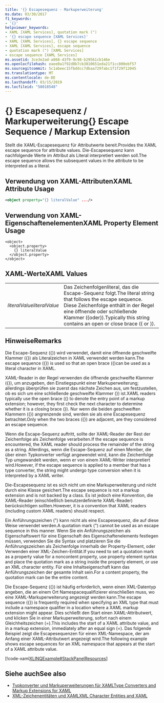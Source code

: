 ```yaml
---
title: '{} Escapesequenz - Markuperweiterung'
ms.date: 03/30/2017
f1_keywords:
- '{}'
helpviewer_keywords:
- XAML [XAML Services], quotation mark (")
- '{} escape sequence [XAML Services]'
- XAML [XAML Services], {} escape sequence
- XAML [XAML Services], escape sequence
- quotation mark (") [XAML Services]
- escape sequence [XAML Services]
ms.assetid: 3ce3e2ad-a868-43f9-9c98-b29561cb146e
ms.openlocfilehash: eaee0a1f92d8b7cb3810651eda21f1cc800ebf57
ms.sourcegitcommit: 5c1abeec15fbddcc7dbaa729fabc1f1f29f12045
ms.translationtype: MT
ms.contentlocale: de-DE
ms.lasthandoff: 03/15/2019
ms.locfileid: "58018548"
---
```

# <a name="-escape-sequence--markup-extension"></a><span data-ttu-id="548b0-102">{} Escapesequenz / Markuperweiterung</span><span class="sxs-lookup"><span data-stu-id="548b0-102">{} Escape Sequence / Markup Extension</span></span>
<span data-ttu-id="548b0-103">Stellt die XAML-Escapesequenz für Attributwerte bereit.</span><span class="sxs-lookup"><span data-stu-id="548b0-103">Provides the XAML escape sequence for attribute values.</span></span> <span data-ttu-id="548b0-104">Die-Escapesequenz kann nachfolgende Werte im Attribut als Literal interpretiert werden soll.</span><span class="sxs-lookup"><span data-stu-id="548b0-104">The escape sequence allows the subsequent values in the attribute to be interpreted as a literal.</span></span>  
  
## <a name="xaml-attribute-usage"></a><span data-ttu-id="548b0-105">Verwendung von XAML-Attributen</span><span class="sxs-lookup"><span data-stu-id="548b0-105">XAML Attribute Usage</span></span>  
  
```xml  
<object property="{} literalValue" .../>  
```  
  
## <a name="xaml-property-element-usage"></a><span data-ttu-id="548b0-106">Verwendung von XAML-Eigenschaftenelementen</span><span class="sxs-lookup"><span data-stu-id="548b0-106">XAML Property Element Usage</span></span>  
  
```  
<object>  
  <object.property>  
    {} literalValue  
  </object.property>  
</object>  
```  
  
## <a name="xaml-values"></a><span data-ttu-id="548b0-107">XAML-Werte</span><span class="sxs-lookup"><span data-stu-id="548b0-107">XAML Values</span></span>  
  
|||  
|-|-|  
|<span data-ttu-id="548b0-108">*literalValue*</span><span class="sxs-lookup"><span data-stu-id="548b0-108">*literalValue*</span></span>|<span data-ttu-id="548b0-109">Das Zeichenfolgenliteral, das die Escape-Sequenz folgt.</span><span class="sxs-lookup"><span data-stu-id="548b0-109">The literal string that follows the escape sequence.</span></span> <span data-ttu-id="548b0-110">Diese Zeichenfolge enthält in der Regel eine öffnende oder schließende Klammer ({oder}).</span><span class="sxs-lookup"><span data-stu-id="548b0-110">Typically this string contains an open or close brace ({ or }).</span></span>|  
  
## <a name="remarks"></a><span data-ttu-id="548b0-111">Hinweise</span><span class="sxs-lookup"><span data-stu-id="548b0-111">Remarks</span></span>  
 <span data-ttu-id="548b0-112">Die Escape-Sequenz ({}) wird verwendet, damit eine öffnende geschweifte Klammer ({}) als Literalzeichen in XAML verwendet werden kann.</span><span class="sxs-lookup"><span data-stu-id="548b0-112">The escape sequence ({}) is used so that an open brace ({)can be used as a literal character in XAML.</span></span>  
  
 <span data-ttu-id="548b0-113">XAML-Reader in der Regel verwenden die öffnende geschweifte Klammer ({}), um anzugeben, den Einstiegspunkt einer Markuperweiterung; allerdings überprüfen sie zuerst das nächste Zeichen aus, um festzustellen, ob es sich um eine schließende geschweifte Klammer (}) ist.</span><span class="sxs-lookup"><span data-stu-id="548b0-113">XAML readers typically use the open brace ({) to denote the entry point of a markup extension; however, they first check the next character to determine whether it is a closing brace (}).</span></span> <span data-ttu-id="548b0-114">Nur wenn die beiden geschweiften Klammern ({}) angrenzende sind, werden sie als eine Escapesequenz betrachtet.</span><span class="sxs-lookup"><span data-stu-id="548b0-114">Only when the two braces ({}) are adjacent, are they considered an escape sequence.</span></span>  
  
 <span data-ttu-id="548b0-115">Wenn die Escape-Sequenz auftritt, sollte der XAML-Reader der Rest der Zeichenfolge als Zeichenfolge verarbeiten.</span><span class="sxs-lookup"><span data-stu-id="548b0-115">If the escape sequence is encountered, the XAML reader should process the remainder of the string as a string.</span></span> <span data-ttu-id="548b0-116">Allerdings, wenn die Escape-Sequenz auf einen Member, die über einen Typkonverter verfügt angewendet wird, kann die Zeichenfolge Typ umgewandelt werden, wenn er von einem XAML-Writer interpretiert wird.</span><span class="sxs-lookup"><span data-stu-id="548b0-116">However, if the escape sequence is applied to a member that has a type converter, the string might undergo type conversion when it is interpreted by a XAML writer.</span></span>  
  
 <span data-ttu-id="548b0-117">Die-Escapesequenz ist es sich nicht um eine Markuperweiterung und nicht durch eine Klasse gesichert.</span><span class="sxs-lookup"><span data-stu-id="548b0-117">The escape sequence is not a markup extension and is not backed by a class.</span></span> <span data-ttu-id="548b0-118">Es ist jedoch eine Konvention, die XAML-Reader (einschließlich benutzerdefinierte XAML-Reader) berücksichtigen sollten.</span><span class="sxs-lookup"><span data-stu-id="548b0-118">However, it is a convention that XAML readers (including custom XAML readers) should respect.</span></span>  
  
 <span data-ttu-id="548b0-119">Ein Anführungszeichen (") kann nicht als eine Escapesequenz, die auf diese Weise verwendet werden.</span><span class="sxs-lookup"><span data-stu-id="548b0-119">A quotation mark (") cannot be used as an escape sequence in this manner.</span></span> <span data-ttu-id="548b0-120">Wenn Sie ein Anführungszeichen als Eigenschaftswert für eine Eigenschaft des Eigenschaftenelements festlegen müssen, verwenden Sie die Syntax und platzieren Sie die Anführungszeichen als Zeichenfolge innerhalb der Property-Element, oder Verwenden einer XML-Zeichen-Entität.</span><span class="sxs-lookup"><span data-stu-id="548b0-120">If you need to set a quotation mark as a property value for a noncontent property, use property element syntax and place the quotation mark as a string inside the property element, or use an XML character entity.</span></span> <span data-ttu-id="548b0-121">Für eine Inhaltseigenschaft kann das Anführungszeichen der gesamte Inhalt sein.</span><span class="sxs-lookup"><span data-stu-id="548b0-121">For a content property, the quotation mark can be the entire content.</span></span>  
  
 <span data-ttu-id="548b0-122">Die Escape-Sequenz ({}) ist häufig erforderlich, wenn einen XML-Datentyp angeben, die an einem Ort Namespacequalifizierer einschließen muss, wo eine XAML-Markuperweiterung angezeigt werden kann.</span><span class="sxs-lookup"><span data-stu-id="548b0-122">The escape sequence ({}) is frequently required when specifying an XML type that must include a namespace qualifier in a location where a XAML markup extension might appear.</span></span> <span data-ttu-id="548b0-123">Dies schließt den Start einen XAML-Attributwert, und klicken Sie in einer Markuperweiterung, sofort nach einem Gleichheitszeichen (=).</span><span class="sxs-lookup"><span data-stu-id="548b0-123">This includes the start of a XAML attribute value, and in a markup extension, immediately after an equal sign (=).</span></span> <span data-ttu-id="548b0-124">Das folgende Beispiel zeigt die Escapesequenzen für einen XML-Namespace, der am Anfang einer XAML-Attributwert angezeigt wird.</span><span class="sxs-lookup"><span data-stu-id="548b0-124">The following example shows escape sequences for an XML namespace that appears at the start of a XAML attribute value.</span></span>  
  
 [!code-xaml[XLINQExample#StackPanelResources](~/samples/snippets/csharp/VS_Snippets_Wpf/XLinqExample/CSharp/Window1.xaml#stackpanelresources)]  
  
## <a name="see-also"></a><span data-ttu-id="548b0-125">Siehe auch</span><span class="sxs-lookup"><span data-stu-id="548b0-125">See also</span></span>
- [<span data-ttu-id="548b0-126">Typkonverter und Markuperweiterungen für XAML</span><span class="sxs-lookup"><span data-stu-id="548b0-126">Type Converters and Markup Extensions for XAML</span></span>](type-converters-and-markup-extensions-for-xaml.md)
- [<span data-ttu-id="548b0-127">XML-Zeichenentitäten und XAML</span><span class="sxs-lookup"><span data-stu-id="548b0-127">XML Character Entities and XAML</span></span>](xml-character-entities-and-xaml.md)
